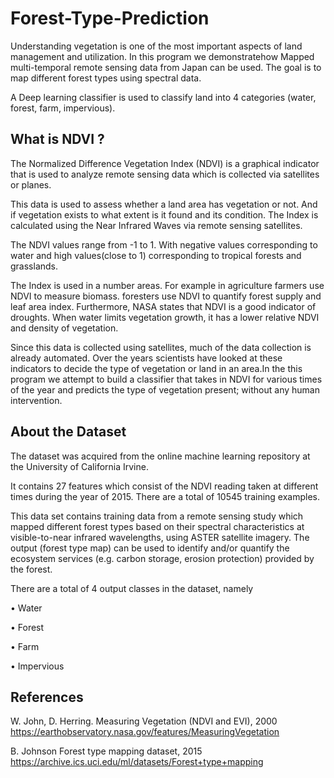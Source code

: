 # Forest-Type-Prediction


Understanding vegetation is one of the most important aspects of land management and utilization. In this program we demonstratehow Mapped multi-temporal remote sensing data from Japan can be used.
The goal is to map different forest types using spectral data.

A Deep learning classifier is used to classify land into 4 categories (water,
forest, farm, impervious).

## What is NDVI ?

The Normalized Difference Vegetation Index (NDVI) is a graphical indicator that is used to analyze remote sensing data which is collected via satellites or planes.

This data is used to assess whether a land area has vegetation or not. And if vegetation exists to what extent is it found and its condition. The Index is calculated using the Near Infrared Waves via remote sensing satellites. 

The NDVI values range from -1 to 1. 
With negative values corresponding to water and high values(close to 1) corresponding to tropical forests and grasslands.

The Index is used in a number areas.
For example in agriculture farmers use NDVI to measure biomass.
foresters use NDVI to quantify forest supply and leaf area index.
Furthermore, NASA states that NDVI is a good indicator of
droughts. 
When water limits vegetation growth, it has a lower relative NDVI and density of vegetation.

Since this data is collected using satellites, much of the data collection
is already automated. 
Over the years scientists have looked at these
indicators to decide the type of vegetation or land in an area.In the this program
we attempt to build a classifier that takes in NDVI for various times of the year and predicts the type of vegetation
present; without any human intervention. 

## About the Dataset
The dataset was acquired from the online machine learning repository
at the University of California Irvine. 

It contains 27 features which consist of the NDVI reading taken at different times during the year of 2015. There are a total of 10545 training examples. 

This data set contains training data from a remote sensing study which mapped different forest types based on their spectral characteristics at visible-to-near infrared wavelengths, using ASTER satellite imagery. The output (forest type map) can be used to identify and/or quantify the ecosystem services (e.g. carbon storage, erosion protection) provided by the forest.


There are a total of 4 output classes in the dataset, namely

• Water

• Forest

• Farm

• Impervious


## References
W. John, D. Herring. Measuring Vegetation (NDVI and EVI), 2000 https://earthobservatory.nasa.gov/features/MeasuringVegetation

B. Johnson Forest type mapping dataset, 2015 https://archive.ics.uci.edu/ml/datasets/Forest+type+mapping

